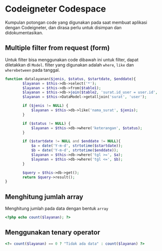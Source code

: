 # Codeigneter Codespace

Kumpulan potongan code yang digunakan pada saat membuat aplikasi dengan Codeigneter, dan dirasa perlu untuk disimpan dan didokumentasikan.

## Multiple filter from request (form)

Untuk filter bisa menggunakan code dibawah ini untuk filter, dapat diletakkan di `Model`. filter yang digunakan adalah `where`, `like` dan `wherebetween` pada tanggal.

```php
function datalayanan($jenis, $status, $startdate, $enddate){
        $layanan = $this->db->select('*');
        $layanan = $this->db->from($table1);
        $layanan = $this->db->join($table2, 'surat.id_user = user.id', 'LEFT');
        $layanan = $this->DataModel->getalljoin('surat', 'user');

        if ($jenis != NULL) {
            $layanan = $this->db->like('nama_surat', $jenis);
        }

        if ($status != NULL) {
            $layanan = $this->db->where('keterangan', $status);
        }

        if ($startdate != NULL and $enddate != NULL){
            $a = date('Y-m-d', strtotime($startdate));
            $b = date('Y-m-d', strtotime($enddate));
            $layanan = $this->db->where('tgl >=', $a);
            $layanan = $this->db->where('tgl <=', $b);
        }

        $query = $this->db->get();
        return $query->result();
}
```

## Menghitung jumlah array

Menghitung jumlah pada data dengan bentuk `array`

```php
<?php echo count($layanan); ?>
```

## Menggunakan tenary operator

```php
<?= count($layanan) == 0 ? "Tidak ada data" : count($layanan) ?>
```
